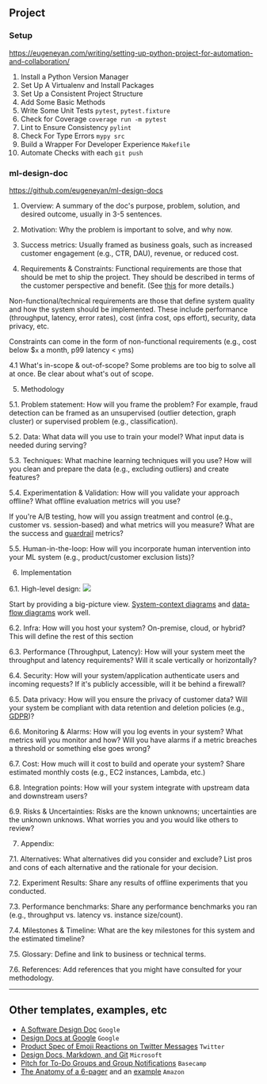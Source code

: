 ## Project
### Setup
https://eugeneyan.com/writing/setting-up-python-project-for-automation-and-collaboration/

1. Install a Python Version Manager
2. Set Up A Virtualenv and Install Packages
3. Set Up a Consistent Project Structure
4. Add Some Basic Methods
5. Write Some Unit Tests `pytest`, `pytest.fixture`
6. Check for Coverage `coverage run -m pytest`
7. Lint to Ensure Consistency `pylint`
8. Check For Type Errors `mypy src`
9. Build a Wrapper For Developer Experience `Makefile`
10. Automate Checks with each `git push`

### ml-design-doc
https://github.com/eugeneyan/ml-design-docs

1. Overview:
A summary of the doc's purpose, problem, solution, and desired outcome, usually in 3-5 sentences.

2. Motivation:
Why the problem is important to solve, and why now.

3. Success metrics:
Usually framed as business goals, such as increased customer engagement (e.g., CTR, DAU), revenue, or reduced cost.

4. Requirements & Constraints:
Functional requirements are those that should be met to ship the project. They should be described in terms of the customer perspective and benefit. (See [this](https://eugeneyan.com/writing/ml-design-docs/#the-why-and-what-of-design-docs) for more details.)

Non-functional/technical requirements are those that define system quality and how the system should be implemented. These include performance (throughput, latency, error rates), cost (infra cost, ops effort), security, data privacy, etc.

Constraints can come in the form of non-functional requirements (e.g., cost below $`x` a month, p99 latency < `y`ms)

4.1 What's in-scope & out-of-scope?
Some problems are too big to solve all at once. Be clear about what's out of scope.

5. Methodology

5.1. Problem statement:
How will you frame the problem? For example, fraud detection can be framed as an unsupervised (outlier detection, graph cluster) or supervised problem (e.g., classification).

5.2. Data:
What data will you use to train your model? What input data is needed during serving?

5.3. Techniques:
What machine learning techniques will you use? How will you clean and prepare the data (e.g., excluding outliers) and create features?

5.4. Experimentation & Validation:
How will you validate your approach offline? What offline evaluation metrics will you use?

If you're A/B testing, how will you assign treatment and control (e.g., customer vs. session-based) and what metrics will you measure? What are the success and [guardrail](https://medium.com/airbnb-engineering/designing-experimentation-guardrails-ed6a976ec669) metrics?

5.5. Human-in-the-loop:
How will you incorporate human intervention into your ML system (e.g., product/customer exclusion lists)?

6. Implementation

6.1. High-level design:
![](https://upload.wikimedia.org/wikipedia/commons/thumb/2/2e/Data-flow-diagram-example.svg/1280px-Data-flow-diagram-example.svg.png)

Start by providing a big-picture view. [System-context diagrams](https://en.wikipedia.org/wiki/System_context_diagram) and [data-flow diagrams](https://en.wikipedia.org/wiki/Data-flow_diagram) work well.

6.2. Infra:
How will you host your system? On-premise, cloud, or hybrid? This will define the rest of this section

6.3. Performance (Throughput, Latency):
How will your system meet the throughput and latency requirements? Will it scale vertically or horizontally?

6.4. Security:
How will your system/application authenticate users and incoming requests? If it's publicly accessible, will it be behind a firewall?

6.5. Data privacy:
How will you ensure the privacy of customer data? Will your system be compliant with data retention and deletion policies (e.g., [GDPR](https://gdpr.eu/what-is-gdpr/))?

6.6. Monitoring & Alarms:
How will you log events in your system? What metrics will you monitor and how? Will you have alarms if a metric breaches a threshold or something else goes wrong?

6.7. Cost:
How much will it cost to build and operate your system? Share estimated monthly costs (e.g., EC2 instances, Lambda, etc.)

6.8. Integration points:
How will your system integrate with upstream data and downstream users?

6.9. Risks & Uncertainties:
Risks are the known unknowns; uncertainties are the unknown unknows. What worries you and you would like others to review?

7. Appendix:

7.1. Alternatives:
What alternatives did you consider and exclude? List pros and cons of each alternative and the rationale for your decision.

7.2. Experiment Results:
Share any results of offline experiments that you conducted.

7.3. Performance benchmarks:
Share any performance benchmarks you ran (e.g., throughput vs. latency vs. instance size/count).

7.4. Milestones & Timeline:
What are the key milestones for this system and the estimated timeline?

7.5. Glossary:
Define and link to business or technical terms.

7.6. References:
Add references that you might have consulted for your methodology.

---
## Other templates, examples, etc
- [A Software Design Doc](https://www.industrialempathy.com/posts/design-doc-a-design-doc/) `Google`
- [Design Docs at Google](https://www.industrialempathy.com/posts/design-docs-at-google/) `Google`
- [Product Spec of Emoji Reactions on Twitter Messages](https://docs.google.com/document/d/1sUX-sm5qZ474PCQQUpvdi3lvvmWPluqHOyfXz3xKL2M/edit#heading=h.554u12gw2xpd) `Twitter`
- [Design Docs, Markdown, and Git](https://caitiem.com/2020/03/29/design-docs-markdown-and-git/) `Microsoft`
- [Pitch for To-Do Groups and Group Notifications](https://basecamp.com/shapeup/1.5-chapter-06#examples) `Basecamp`
- [The Anatomy of a 6-pager](https://writingcooperative.com/the-anatomy-of-an-amazon-6-pager-fc79f31a41c9) and an [example](https://docs.google.com/document/d/1LPh1LWx1z67YFo67DENYUGBaoKk39dtX7rWAeQHXzhg/edit) `Amazon`
